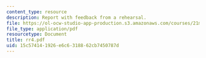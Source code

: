 ```yaml
---
content_type: resource
description: Report with feedback from a rehearsal.
file: https://ol-ocw-studio-app-production.s3.amazonaws.com/courses/21m-873-theater-arts-topics-suburbia-january-iap-2008/15c574141926e6c6318862cb7450787d_rr4.pdf
file_type: application/pdf
resourcetype: Document
title: rr4.pdf
uid: 15c57414-1926-e6c6-3188-62cb7450787d
---
```

